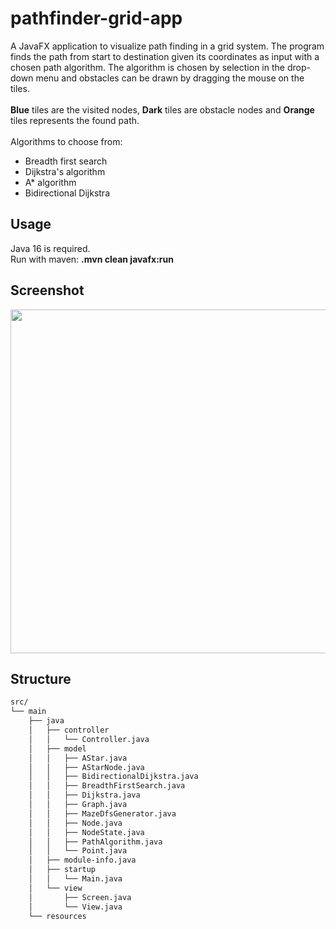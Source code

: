 # pathfinder-grid-app
A JavaFX application to visualize path finding in a grid system. The program finds the path from start to destination
given its coordinates as input with a chosen path algorithm. The algorithm is chosen by selection in the drop-down menu 
and obstacles can be drawn by dragging the mouse on the tiles. <br><br><b>Blue</b> tiles are the visited nodes, <b>Dark</b> tiles 
are obstacle nodes and <b>Orange</b> tiles represents the found path.<br><br>Algorithms to choose from:
<ul>
    <li>Breadth first search</li>
    <li>Dijkstra's algorithm</li>
    <li>A* algorithm</li>
    <li>Bidirectional Dijkstra</li>
</ul>

## Usage
Java 16 is required.<br>
Run with maven: <b>.mvn clean javafx:run</b>

## Screenshot
<img src="https://user-images.githubusercontent.com/46920882/210182514-7973dc7e-341f-46fa-b6ab-cee55939cec6.png" alt="" width="550"/>

## Structure
```bash
src/
└── main
    ├── java
    │   ├── controller
    │   │   └── Controller.java
    │   ├── model
    │   │   ├── AStar.java
    │   │   ├── AStarNode.java
    │   │   ├── BidirectionalDijkstra.java
    │   │   ├── BreadthFirstSearch.java
    │   │   ├── Dijkstra.java
    │   │   ├── Graph.java
    │   │   ├── MazeDfsGenerator.java
    │   │   ├── Node.java
    │   │   ├── NodeState.java
    │   │   ├── PathAlgorithm.java
    │   │   └── Point.java
    │   ├── module-info.java
    │   ├── startup
    │   │   └── Main.java
    │   └── view
    │       ├── Screen.java
    │       └── View.java
    └── resources


```
